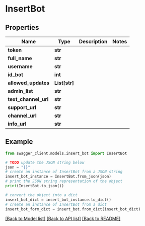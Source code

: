 # InsertBot


## Properties

Name | Type | Description | Notes
------------ | ------------- | ------------- | -------------
**token** | **str** |  | 
**full_name** | **str** |  | 
**username** | **str** |  | 
**id_bot** | **int** |  | 
**allowed_updates** | **List[str]** |  | 
**admin_list** | **str** |  | 
**text_channel_url** | **str** |  | 
**support_url** | **str** |  | 
**channel_url** | **str** |  | 
**info_url** | **str** |  | 

## Example

```python
from swagger_client.models.insert_bot import InsertBot

# TODO update the JSON string below
json = "{}"
# create an instance of InsertBot from a JSON string
insert_bot_instance = InsertBot.from_json(json)
# print the JSON string representation of the object
print(InsertBot.to_json())

# convert the object into a dict
insert_bot_dict = insert_bot_instance.to_dict()
# create an instance of InsertBot from a dict
insert_bot_form_dict = insert_bot.from_dict(insert_bot_dict)
```
[[Back to Model list]](../README.md#documentation-for-models) [[Back to API list]](../README.md#documentation-for-api-endpoints) [[Back to README]](../README.md)


